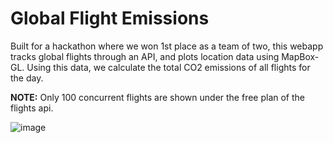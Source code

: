 # Global Flight Emissions

Built for a hackathon where we won 1st place as a team of two, this webapp tracks global flights through an API, and plots location data using MapBox-GL. Using this data, we calculate the total CO2 emissions of all flights for the day.

**NOTE:** Only 100 concurrent flights are shown under the free plan of the flights api.

![image](https://github.com/Einsight04/flight-emissions/assets/93455330/dc57d5c5-2c14-4614-a3b7-178b5a213221)
